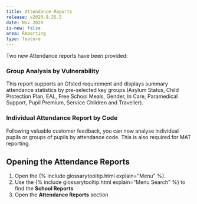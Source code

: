 ```yaml
---
title: Attendance Reports
release: v2020.9.25.5
date: Nov 2020
is-new: false
area: Reporting
type: feature
---
```


Two new Attendance reports have been provided:

### Group Analysis by Vulnerability

This report supports an Ofsted requirement and displays summary attendance statistics by pre-selected key groups (Asylum Status, Child Protection Plan, EAL, Free School Meals, Gender, In Care, Paramedical Support, Pupil Premium, Service Children and Traveller).

### Individual Attendance Report by Code

Following valuable customer feedback, you can now analyse individual pupils or groups of pupils by attendance code. This is also required for MAT reporting.

## Opening the Attendance Reports

1. Open the {% include glossarytooltip.html explain="Menu" %}.
2. Use the {% include glossarytooltip.html explain="Menu Search" %} to find the **School Reports**
3. Open the **Attendance Reports** section
